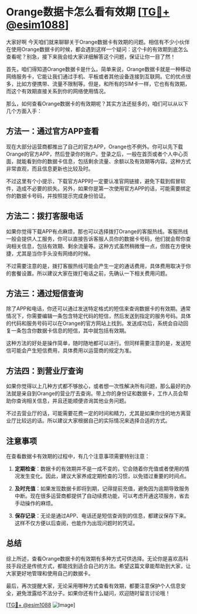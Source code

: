 # Orange数据卡怎么看有效期 [[TG💪+ @esim1088](https://t.me/s/esim1088)]

大家好啊 今天咱们就来聊聊关于Orange数据卡有效期的问题。相信有不少小伙伴在使用Orange数据卡的时候，都会遇到这样一个疑问：这个卡的有效期到底怎么查看呢？别急，接下来我会给大家详细解答这个问题，保证让你一目了然！

首先，咱们得知道Orange数据卡是什么。简单来说，Orange数据卡就是一种移动网络服务卡，它能让我们通过手机、平板或者其他设备连接到互联网。它的优点很多，比如方便携带、流量不限制等。但是，和所有的SIM卡一样，它也有有效期，而这个有效期直接关系到你的网络使用情况。

那么，如何查看Orange数据卡的有效期呢？其实方法还挺多的，咱们可以从以下几个方面入手：

## 方法一：通过官方APP查看

现在大部分运营商都推出了自己的官方APP，Orange也不例外。你可以先下载Orange的官方APP，然后登录你的账户。登录之后，一般在首页或者个人中心页面，就能看到你的数据卡信息，包括剩余流量、余额以及有效期等内容。这种方式非常直观，而且信息更新也比较及时。

不过这里有个小提示，下载官方APP时一定要认准官网链接，避免下载到假冒软件，造成不必要的损失。另外，如果你是第一次使用官方APP的话，可能需要绑定你的数据卡号码，并按照提示完成身份验证。

## 方法二：拨打客服电话

如果你觉得下载APP有点麻烦，那也可以选择拨打Orange的客服热线。客服热线一般会提供人工服务，你可以直接告诉客服人员你的数据卡号码，他们就会帮你查询相关信息，包括有效期、剩余流量等。这种方式虽然稍微慢一点，但胜在方便快捷，尤其是当你手头没有网络的时候。

不过需要注意的是，拨打客服热线可能会产生一定的通话费用，具体费用取决于你的套餐设置。所以建议大家在拨打电话之前，先确认一下相关费用问题。

## 方法三：通过短信查询

除了APP和电话，你还可以通过发送特定格式的短信来查询数据卡的有效期。通常情况下，你需要编辑一条包含特定代码的短信，然后发送到指定的服务号码。具体的代码和服务号码可以在Orange的官方网站上找到。发送成功后，系统会自动回复一条包含你数据卡信息的短信，其中就包括有效期。

这种方法的好处是操作简单，随时随地都可以进行。但同样需要注意的是，发送短信可能会产生短信费用，具体费用以运营商的规定为准。

## 方法四：到营业厅查询

如果你觉得以上几种方式都不够放心，或者想一次性解决所有问题，那么最好的办法就是亲自到Orange的营业厅去查询。带上你的身份证和数据卡，工作人员会帮助你查询相关信息，并且还能顺便咨询其他业务问题。

不过去营业厅的话，可能需要花费一定的时间和精力，尤其是如果你住的地方离营业厅比较远的话。所以建议大家根据自己的实际情况来选择合适的方式。

## 注意事项

在查看数据卡有效期的过程中，有几个注意事项需要特别注意：

1. **定期检查**：数据卡的有效期并不是一成不变的，它会随着你充值或者使用的情况发生变化。因此，建议大家养成定期检查的习惯，以免错过重要的时间点。

2. **及时充值**：如果发现数据卡即将到期，记得提前充值，避免因为逾期导致服务中断。现在很多运营商都提供了自动续费功能，可以考虑开通这项服务，省去手动操作的麻烦。

3. **保存记录**：无论是通过APP、电话还是短信查询到的信息，都建议保存下来。这样不仅方便以后查阅，也能作为出现问题时的凭证。

## 总结

综上所述，查看Orange数据卡的有效期有多种方式可供选择。无论你是喜欢高科技手段还是传统方式，都能找到适合自己的方法。希望这篇文章能帮助到大家，让大家更好地管理和使用自己的数据卡。

最后，再次提醒大家，无论采用哪种方式查看有效期，都要注意保护个人信息安全，避免泄露给不法分子。如果你还有什么疑问，欢迎随时留言讨论哦！

[[TG💪+ @esim1088](https://t.me/s/esim1088) ![Image](https://i.postimg.cc/4NQfJmqS/Snipaste-2025-05-13-00-14-12.png)]